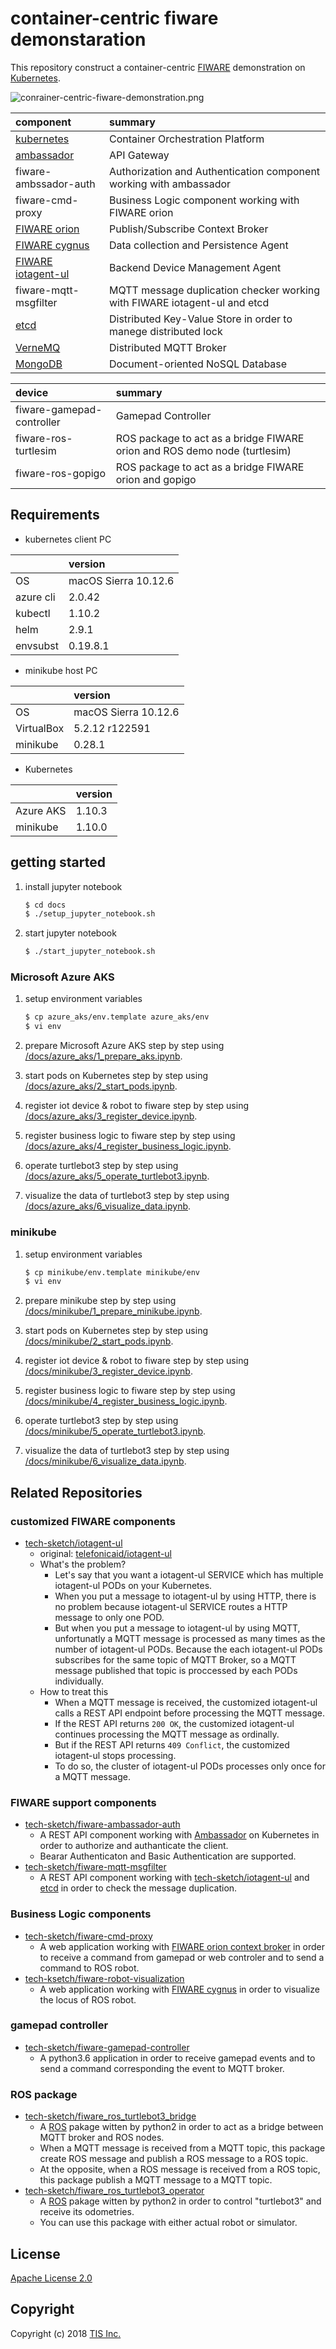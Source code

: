 # container-centric fiware demonstaration

This repository construct a container-centric [FIWARE](http://www.fiware.org/) demonstration on [Kubernetes](https://kubernetes.io/).

![conrainer-centric-fiware-demonstration.png](/docs/images/container-centric-fiware-demonstration.png)

|component|summary|
|:--|:--|
|[kubernetes](https://kubernetes.io/)|Container Orchestration Platform|
|[ambassador](https://www.getambassador.io/)|API Gateway|
|fiware-ambssador-auth|Authorization and Authentication component working with ambassador|
|fiware-cmd-proxy|Business Logic component working with FIWARE orion|
|[FIWARE orion](https://catalogue-server.fiware.org/enablers/publishsubscribe-context-broker-orion-context-broker)|Publish/Subscribe Context Broker|
|[FIWARE cygnus](https://catalogue-server.fiware.org/enablers/cygnus)|Data collection and Persistence Agent|
|[FIWARE iotagent-ul](https://catalogue-server.fiware.org/enablers/backend-device-management-idas)|Backend Device Management Agent|
|fiware-mqtt-msgfilter|MQTT message duplication checker working with FIWARE iotagent-ul and etcd|
|[etcd](https://coreos.com/etcd/docs/latest/)|Distributed Key-Value Store in order to manege distributed lock|
|[VerneMQ](https://vernemq.com/)|Distributed MQTT Broker|
|[MongoDB](https://www.mongodb.com/)|Document-oriented NoSQL Database|

|device|summary|
|:--|:--|
|fiware-gamepad-controller|Gamepad Controller|
|fiware-ros-turtlesim|ROS package to act as a bridge FIWARE orion and ROS demo node (turtlesim)|
|fiware-ros-gopigo|ROS package to act as a bridge FIWARE orion and gopigo|

## Requirements

* kubernetes client PC

||version|
|:--|:--|
|OS|macOS Sierra 10.12.6|
|azure cli|2.0.42|
|kubectl|1.10.2|
|helm|2.9.1|
|envsubst|0.19.8.1|

* minikube host PC

||version|
|:--|:--|
|OS|macOS Sierra 10.12.6|
|VirtualBox|5.2.12 r122591|
|minikube|0.28.1|

* Kubernetes

||version|
|:--|:--|
|Azure AKS|1.10.3|
|minikube|1.10.0|

## getting started

1. install jupyter notebook

    ```bash
    $ cd docs
    $ ./setup_jupyter_notebook.sh
    ```
1. start jupyter notebook

    ```bash
    $ ./start_jupyter_notebook.sh
    ```

### Microsoft Azure AKS

1. setup environment variables

    ```bash
    $ cp azure_aks/env.template azure_aks/env
    $ vi env
    ```
1. prepare Microsoft Azure AKS step by step using [/docs/azure_aks/1_prepare_aks.ipynb](/docs/azure_aks/1_prepare_aks.ipynb).
1. start pods on Kubernetes step by step using [/docs/azure_aks/2_start_pods.ipynb](/docs/azure_aks/2_start_pods.ipynb).
1. register iot device & robot to fiware step by step using [/docs/azure_aks/3_register_device.ipynb](/docs/azure_aks/3_register_device.ipynb).
1. register business logic to fiware step by step using [/docs/azure_aks/4_register_business_logic.ipynb](/docs/azure_aks/4_register_business_logic.ipynb).
1. operate turtlebot3 step by step using [/docs/azure_aks/5_operate_turtlebot3.ipynb](/docs/azure_aks/5_operate_turtlebot3.ipynb).
1. visualize the data of turtlebot3 step by step using [/docs/azure_aks/6_visualize_data.ipynb](/docs/azure_aks/6_visualize_data.ipynb).

### minikube

1. setup environment variables

    ```bash
    $ cp minikube/env.template minikube/env
    $ vi env
    ```
1. prepare minikube step by step using [/docs/minikube/1_prepare_minikube.ipynb](/docs/minikube/1_prepare_minikube.ipynb).
1. start pods on Kubernetes step by step using [/docs/minikube/2_start_pods.ipynb](/docs/minikube/2_start_pods.ipynb).
1. register iot device & robot to fiware step by step using [/docs/minikube/3_register_device.ipynb](/docs/minikube/3_register_device.ipynb).
1. register business logic to fiware step by step using [/docs/minikube/4_register_business_logic.ipynb](/docs/minikube/4_register_business_logic.ipynb).
1. operate turtlebot3 step by step using [/docs/minikube/5_operate_turtlebot3.ipynb](/docs/minikube/5_operate_turtlebot3.ipynb).
1. visualize the data of turtlebot3 step by step using [/docs/minikube/6_visualize_data.ipynb](/docs/minikube/6_visualize_data.ipynb).

## Related Repositories
### customized FIWARE components
* [tech-sketch/iotagent-ul](https://github.com/tech-sketch/iotagent-ul)
    * original: [telefonicaid/iotagent-ul](https://github.com/telefonicaid/iotagent-ul)
    * What's the problem?
        * Let's say that you want a iotagent-ul SERVICE which has multiple iotagent-ul PODs on your Kubernetes.
        * When you put a message to iotagent-ul by using HTTP, there is no problem because iotagent-ul SERVICE routes a HTTP message to only one POD.
        * But when you put a message to iotagent-ul by using MQTT, unfortunatly a MQTT message is processed as many times as the number of iotagent-ul PODs. Because the each iotagent-ul PODs subscribes for the same topic of MQTT Broker, so a MQTT message published that topic is proccessed by each PODs individually.
    * How to treat this
        * When a MQTT message is received, the customized iotagent-ul calls a REST API endpoint before processing the MQTT message.
        * If the REST API returns `200 OK`, the customized iotagent-ul continues processing the MQTT message as ordinally.
        * But if the REST API returns `409 Conflict`, the customized iotagent-ul stops processing.
        * To do so, the cluster of iotagent-ul PODs processes only once for a MQTT message.

### FIWARE support components
* [tech-sketch/fiware-ambassador-auth](https://github.com/tech-sketch/fiware-ambassador-auth)
    * A REST API component working with [Ambassador](https://www.getambassador.io/) on Kubernetes in order to authorize and authanticate the client.
    * Bearar Authenticaton and Basic Authentication are supported.
* [tech-sketch/fiware-mqtt-msgfilter](https://github.com/tech-sketch/fiware-mqtt-msgfilter)
    * A REST API component working with [tech-sketch/iotagent-ul](https://github.com/tech-sketch/iotagent-ul) and [etcd](https://coreos.com/etcd/docs/latest/) in order to check the message duplication.

### Business Logic components
* [tech-sketch/fiware-cmd-proxy](https://github.com/tech-sketch/fiware-cmd-proxy)
    * A web application working with [FIWARE orion context broker](https://github.com/telefonicaid/fiware-orion) in order to receive a command from gamepad or web controler and to send a command to ROS robot.
* [tech-ksetch/fiware-robot-visualization](https://github.com/tech-sketch/fiware-robot-visualization)
    * A web application working with [FIWARE cygnus](https://github.com/telefonicaid/fiware-cygnus) in order to visualize the locus of ROS robot.

### gamepad controller
* [tech-sketch/fiware-gamepad-controller](https://github.com/tech-sketch/fiware-gamepad-controller)
    * A python3.6 application in order to receive gamepad events and to send a command corresponding the event to MQTT broker.

### ROS package
* [tech-sketch/fiware_ros_turtlebot3_bridge](https://github.com/tech-sketch/fiware_ros_turtlebot3_bridge)
    * A [ROS](http://wiki.ros.org/) pakage witten by python2 in order to act as a bridge between MQTT broker and ROS nodes.
    * When a MQTT message is received from a MQTT topic, this package create ROS message and publish a ROS message to a ROS topic.
    * At the opposite, when a ROS message is received from a ROS topic, this package publish a MQTT message to a MQTT topic.
* [tech-sketch/fiware_ros_turtlebot3_operator](https://github.com/tech-sketch/fiware_ros_turtlebot3_operator)
    * A [ROS](http://wiki.ros.org/) pakage witten by python2 in order to control "turtlebot3" and receive its odometries.
    * You can use this package with either actual robot or simulator.

## License

[Apache License 2.0](/LICENSE)

## Copyright
Copyright (c) 2018 [TIS Inc.](https://www.tis.co.jp/)
